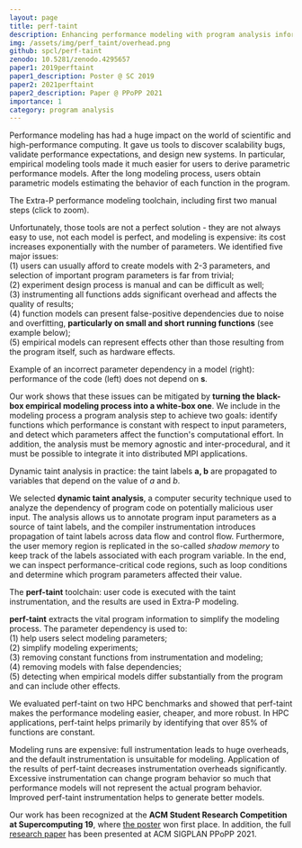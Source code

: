 ```yaml
---
layout: page
title: perf-taint
description: Enhancing performance modeling with program analysis information.
img: /assets/img/perf_taint/overhead.png
github: spcl/perf-taint
zenodo: 10.5281/zenodo.4295657
paper1: 2019perftaint
paper1_description: Poster @ SC 2019
paper2: 2021perftaint
paper2_description: Paper @ PPoPP 2021
importance: 1
category: program analysis
---
```


Performance modeling has had a huge impact on the world of scientific and high-performance computing.
It gave us tools to discover scalability bugs, validate performance expectations, and design new systems.
In particular, empirical modeling tools made it much easier for users to derive parametric performance
models. After the long modeling process, users obtain parametric models estimating the behavior
of each function in the program.

<div class="img-magnifier-container" style="vertical-align:middle; text-align:center">
    <a href="/assets/img/perf_taint/modeling_framework.png">
      <img class="img-fluid rounded z-depth-1" src="{{ '/assets/img/perf_taint/modeling_framework.png' | relative_url }}" alt="" title="Performance modeling framework."/>
    </a>
</div>
<div class="caption">
  The Extra-P performance modeling toolchain, including first two manual steps (click to zoom).
</div>

Unfortunately, those tools are not a perfect solution - they are not always easy to use,
not each model is perfect, and modeling is expensive: its cost increases exponentially with the number of parameters.
We identified five major issues:  
(1) users can usually afford to create models with 2-3 parameters, and selection of important program parameters is far from trivial;  
(2) experiment design process is manual and can be difficult as well;  
(3) instrumenting all functions adds significant overhead and affects the quality of results;  
(4) function models can present false-positive dependencies due to noise and overfitting,
**particularly on small and short running functions** (see example below);  
(5) empirical models can represent effects other than those resulting from the program itself, such as hardware effects.

<div class="row justify-content-sm-center align-items-center">
  <div class="col-sm-8 mt-3 mt-md-0">
    <a href="/assets/img/perf_taint/false_model_code.png">
      <img class="img-fluid rounded z-depth-1" src="{{ '/assets/img/perf_taint/false_model_code.png' | relative_url }}" alt="" title="Performance modeling framework."/>
    </a>
  </div>
  <div class="col-sm-4 mt-3 mt-md-0">
    <a href="/assets/img/perf_taint/false_model.png">
      <img class="img-fluid rounded z-depth-1" src="{{ '/assets/img/perf_taint/false_model.png' | relative_url }}" alt="" title="Performance modeling framework."/>
    </a>
  </div>
</div>
<div class="caption">
  Example of an incorrect parameter dependency in a model (right): performance of the code (left) does not depend on <b>s</b>.
</div>

Our work shows that these issues can be mitigated by **turning the black-box empirical
modeling process into a white-box one**. We include in the modeling process a program analysis step
to achieve two goals: identify functions which performance is constant with respect to input parameters,
and detect which parameters affect the function's computational effort. In addition, the analysis must be memory agnostic
and inter-procedural, and it must be possible to integrate it into distributed MPI applications.

<div class="img-magnifier-container" style="vertical-align:middle; text-align:center">
    <a href="/assets/img/perf_taint/taint_analysis.png">
      <img class="img-fluid rounded z-depth-1" src="{{ '/assets/img/perf_taint/taint_analysis.png' | relative_url }}" alt="" title="Dynamic taint analysis."/>
    </a>
</div>
<div class="caption">
  Dynamic taint analysis in practice: the taint labels <b>a, b</b> are propagated to variables that depend on the value of <em>a</em> and <em>b</em>.
</div>

We selected **dynamic taint analysis**, a computer security technique used to analyze the dependency
of program code on potentially malicious user input.
The analysis allows us to annotate program input parameters as a source of taint labels, and the
compiler instrumentation introduces propagation of taint labels across data flow and control flow.
Furthermore, the user memory region is replicated in the
so-called _shadow memory_ to keep track of the labels associated with each program variable.
In the end, we can inspect performance-critical code regions, such as loop conditions
and determine which program parameters affected their value.

<div class="img-magnifier-container" style="vertical-align:middle; text-align:center">
    <a href="/assets/img/perf_taint/perf_taint.png">
      <img class="img-fluid rounded z-depth-1" src="{{ '/assets/img/perf_taint/perf_taint.png' | relative_url }}" alt="" title="perf-taint."/>
    </a>
</div>
<div class="caption">
  The <b>perf-taint</b> toolchain: user code is executed with the taint instrumentation, and the results are used in Extra-P modeling.
</div>

**perf-taint** extracts the vital program information to simplify the modeling process.
The parameter dependency is used to:  
(1) help users select modeling parameters;  
(2) simplify modeling experiments;  
(3) removing constant functions from instrumentation and modeling;  
(4) removing models with false dependencies;  
(5) detecting when empirical models differ substantially from the program and can include other effects.

We evaluated perf-taint on two HPC benchmarks and showed that perf-taint makes the performance
modeling easier, cheaper, and more robust.
In HPC applications, perf-taint helps primarily by identifying that over 85% of functions are constant.

<div class="img-magnifier-container" style="vertical-align:middle; text-align:center">
    <a href="/assets/img/perf_taint/overhead.png">
      <img class="img-fluid rounded z-depth-1" src="{{ '/assets/img/perf_taint/overhead.png' | relative_url }}" alt="" title="Instrumentation overhead."/>
    </a>
</div>
<div class="caption">
  Modeling runs are expensive: full instrumentation leads to huge overheads, and the default instrumentation is unsuitable for modeling.
  Application of the results of perf-taint decreases instrumentation overheads significantly.
</div>

<div class="img-magnifier-container" style="vertical-align:middle; text-align:center">
    <a href="/assets/img/perf_taint/intrusion.png">
      <img class="img-fluid rounded z-depth-1" src="{{ '/assets/img/perf_taint/intrusion.png' | relative_url }}" alt="" title="Instrumentation intrusion."/>
    </a>
</div>
<div class="caption">
  Excessive instrumentation can change program behavior so much that performance models will not represent
the actual program behavior. Improved perf-taint instrumentation helps to generate better models.
</div>

Our work has been recognized at the **ACM Student Research Competition at Supercomputing 19**,
where [the poster](/publications#2019perftaint) won first place.
In addition, the full [research paper](/publications#2021perftaint) has been presented at ACM SIGPLAN PPoPP 2021.

